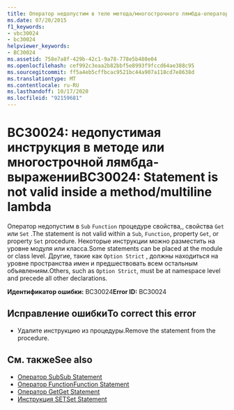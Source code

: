 ```yaml
---
title: Оператор недопустим в теле метода/многострочного лямбда-оператора
ms.date: 07/20/2015
f1_keywords:
- vbc30024
- bc30024
helpviewer_keywords:
- BC30024
ms.assetid: 758e7a8f-429b-42c1-9a78-778e5b480e04
ms.openlocfilehash: cef992c3eaa2b82bbf5e8993f9fccd64ae388c95
ms.sourcegitcommit: ff5a4eb5cffbcac9521bc44a907a118cd7e8638d
ms.translationtype: MT
ms.contentlocale: ru-RU
ms.lasthandoff: 10/17/2020
ms.locfileid: "92159681"
---
```

# <a name="bc30024-statement-is-not-valid-inside-a-methodmultiline-lambda"></a><span data-ttu-id="e773d-102">BC30024: недопустимая инструкция в методе или многострочной лямбда-выражении</span><span class="sxs-lookup"><span data-stu-id="e773d-102">BC30024: Statement is not valid inside a method/multiline lambda</span></span>

<span data-ttu-id="e773d-103">Оператор недопустим в `Sub` `Function` процедуре свойства,, свойства `Get` или `Set` .</span><span class="sxs-lookup"><span data-stu-id="e773d-103">The statement is not valid within a `Sub`, `Function`, property `Get`, or property `Set` procedure.</span></span> <span data-ttu-id="e773d-104">Некоторые инструкции можно разместить на уровне модуля или класса.</span><span class="sxs-lookup"><span data-stu-id="e773d-104">Some statements can be placed at the module or class level.</span></span> <span data-ttu-id="e773d-105">Другие, такие как `Option Strict` , должны находиться на уровне пространства имен и предшествовать всем остальным объявлениям.</span><span class="sxs-lookup"><span data-stu-id="e773d-105">Others, such as `Option Strict`, must be at namespace level and precede all other declarations.</span></span>

 <span data-ttu-id="e773d-106">**Идентификатор ошибки:** BC30024</span><span class="sxs-lookup"><span data-stu-id="e773d-106">**Error ID:** BC30024</span></span>

## <a name="to-correct-this-error"></a><span data-ttu-id="e773d-107">Исправление ошибки</span><span class="sxs-lookup"><span data-stu-id="e773d-107">To correct this error</span></span>

- <span data-ttu-id="e773d-108">Удалите инструкцию из процедуры.</span><span class="sxs-lookup"><span data-stu-id="e773d-108">Remove the statement from the procedure.</span></span>

## <a name="see-also"></a><span data-ttu-id="e773d-109">См. также</span><span class="sxs-lookup"><span data-stu-id="e773d-109">See also</span></span>

- [<span data-ttu-id="e773d-110">Оператор Sub</span><span class="sxs-lookup"><span data-stu-id="e773d-110">Sub Statement</span></span>](../statements/sub-statement.md)
- [<span data-ttu-id="e773d-111">Оператор Function</span><span class="sxs-lookup"><span data-stu-id="e773d-111">Function Statement</span></span>](../statements/function-statement.md)
- [<span data-ttu-id="e773d-112">Оператор Get</span><span class="sxs-lookup"><span data-stu-id="e773d-112">Get Statement</span></span>](../statements/get-statement.md)
- [<span data-ttu-id="e773d-113">Инструкция SET</span><span class="sxs-lookup"><span data-stu-id="e773d-113">Set Statement</span></span>](../statements/set-statement.md)
